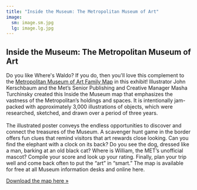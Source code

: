```yaml
---
title: "Inside the Museum: The Metropolitan Museum of Art"
image:
  sm: image.sm.jpg
  lg: image.lg.jpg
---
```

## Inside the Museum: The Metropolitan Museum of Art

Do you like Where's Waldo? If you do, then you'll love this complement to the [Metropolitan Museum of Art Family Map](http://scimaps.org/mapdetail/metropolitan_museum__140) in this exhibit! Illustrator John Kerschbaum and the Met’s Senior Publishing and Creative Manager Masha Turchinsky created this Inside the Museum map that emphasizes the vastness of the Metropolitan’s holdings and spaces. It is intentionally jam-packed with approximately 3,000 illustrations of objects, which were researched, sketched, and drawn over a period of three years.\
\
The illustrated poster conveys the endless opportunities to discover and connect the treasures of the Museum. A scavenger hunt game in the border offers fun clues that remind visitors that art rewards close looking. Can you find the elephant with a clock on its back? Do you see the dog, dressed like a man, barking at an old black cat? Where is William, the MET’s unofficial mascot? Compile your score and look up your rating. Finally, plan your trip well and come back often to put the “art” in “smart.” The map is available for free at all Museum information desks and online here. 

[Download the map here »](http://www.metmuseum.org/learn/for%20kids/~/media/Files/Learn/Family%20Map%20and%20Guides/11_FamilyMap.ashx)